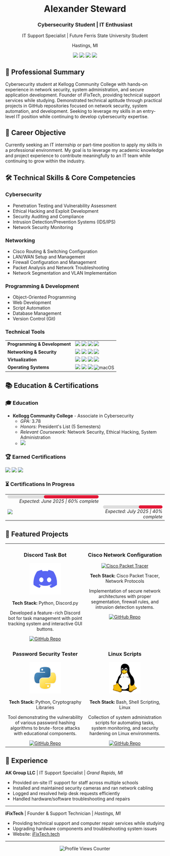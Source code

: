 <div align="center">
  <h1>Alexander Steward</h1>
  <h3>Cybersecurity Student | IT Enthusiast</h3>
  <p>IT Support Specialist | Future Ferris State University Student</p>
  <p>Hastings, MI</p>
  
  <div>
    <a href="https://www.linkedin.com/in/alex-steward-15782b22b/"><img src="https://img.shields.io/badge/-LinkedIn-0072b1?&style=for-the-badge&logo=linkedin&logoColor=white"/></a>
    <a href="mailto:alexstew321@gmail.com"><img src="https://img.shields.io/badge/-Email-D14836?style=for-the-badge&logo=gmail&logoColor=white"/></a>
    <a href="https://ifixtech.tech"><img src="https://img.shields.io/badge/-iFixTech-4285F4?&style=for-the-badge&logo=safari&logoColor=white"/></a>
    <a href="https://instagram.com/your_instagram"><img src="https://img.shields.io/badge/-Instagram-E4405F?style=for-the-badge&logo=instagram&logoColor=white"/></a>
  </div>
</div>

## 📄 Professional Summary

Cybersecurity student at Kellogg Community College with hands-on experience in network security, system administration, and secure application development. Founder of iFixTech, providing technical support services while studying. Demonstrated technical aptitude through practical projects in GitHub repositories focused on network security, system automation, and development. Seeking to leverage my skills in an entry-level IT position while continuing to develop cybersecurity expertise.

## 🎯 Career Objective

Currently seeking an IT internship or part-time position to apply my skills in a professional environment. My goal is to leverage my academic knowledge and project experience to contribute meaningfully to an IT team while continuing to grow within the industry.

## 🛠️ Technical Skills & Core Competencies

### Cybersecurity
- Penetration Testing and Vulnerability Assessment
- Ethical Hacking and Exploit Development
- Security Auditing and Compliance
- Intrusion Detection/Prevention Systems (IDS/IPS)
- Network Security Monitoring

### Networking
- Cisco Routing & Switching Configuration
- LAN/WAN Setup and Management
- Firewall Configuration and Management
- Packet Analysis and Network Troubleshooting
- Network Segmentation and VLAN Implementation

### Programming & Development
- Object-Oriented Programming
- Web Development
- Script Automation
- Database Management
- Version Control (Git)

### Technical Tools

<table>
  <tr>
    <td><strong>Programming & Development</strong></td>
    <td>
      <img src="https://img.shields.io/badge/-JavaScript-F7DF1E?style=for-the-badge&logo=javascript&logoColor=black"/>
      <img src="https://img.shields.io/badge/-Python-3776AB?style=for-the-badge&logo=python&logoColor=white"/>
      <img src="https://img.shields.io/badge/-HTML5-E34F26?style=for-the-badge&logo=html5&logoColor=white"/>
      <img src="https://img.shields.io/badge/-CSS3-1572B6?style=for-the-badge&logo=css3&logoColor=white"/>
    </td>
  </tr>
  <tr>
    <td><strong>Networking & Security</strong></td>
    <td>
      <img src="https://img.shields.io/badge/-Wireshark-1679A7?&style=for-the-badge&logo=Wireshark&logoColor=white"/>
      <img src="https://img.shields.io/badge/-Nmap-4682B4?&style=for-the-badge&logo=protocols.io&logoColor=white"/>
      <img src="https://img.shields.io/badge/-Metasploit-4C4C4C?&style=for-the-badge&logo=metasploit&logoColor=white"/>
      <img src="https://img.shields.io/badge/-Cisco_Packet_Tracer-1BA0D7?&style=for-the-badge&logo=cisco&logoColor=white"/>
    </td>
  </tr>
  <tr>
    <td><strong>Virtualization</strong></td>
    <td>
      <img src="https://img.shields.io/badge/-VirtualBox-183A61?&style=for-the-badge&logo=virtualbox&logoColor=white"/>
      <img src="https://img.shields.io/badge/-Hyper--V-0078D7?&style=for-the-badge&logo=windows&logoColor=white"/>
      <img src="https://img.shields.io/badge/-VMware-607078?&style=for-the-badge&logo=vmware&logoColor=white"/>
      <img src="https://img.shields.io/badge/-Proxmox-8A8B8E?&style=for-the-badge&logo=proxmox&logoColor=white"/>
    </td>
  </tr>
  <tr>
    <td><strong>Operating Systems</strong></td>
    <td>
      <img src="https://img.shields.io/badge/-Linux-FCC624?&style=for-the-badge&logo=linux&logoColor=black"/>
      <img src="https://img.shields.io/badge/-Windows-0078D6?&style=for-the-badge&logo=windows&logoColor=white"/>
      <img src="https://img.shields.io/badge/-Kali_Linux-557C94?&style=for-the-badge&logo=kali-linux&logoColor=white"/>
      <img src="https://img.shields.io/badge/-macOS-000000?&style=for-the-badge&logo=apple&logoColor=white" alt="macOS"/>
    </td>
  </tr>
</table>

## 📚 Education & Certifications

<div>
  <h3>🎓 Education</h3>
  <ul>
    <li><strong>Kellogg Community College</strong> - Associate in Cybersecurity
      <ul>
        <li><em>GPA:</em> 3.78</li>
        <li><em>Honors:</em> President's List (5 Semesters)</li>
        <li><em>Relevant Coursework:</em> Network Security, Ethical Hacking, System Administration</li>
        <li><a href="https://github.com/alexsteward/Cybersecurity-Coursework"><img src="https://img.shields.io/badge/-Course_Syllabi-417EAF?&style=flat&logo=read-the-docs&logoColor=white"/></a></li>
      </ul>
    </li>
  </ul>
  
  <h3>🏆 Earned Certifications</h3>
  <div>
    <img src="https://img.shields.io/badge/-CompTIA_ITF+-E31837?&style=for-the-badge&logo=comptia&logoColor=white"/>
    <img src="https://img.shields.io/badge/-CompTIA+-E31837?&style=for-the-badge&logo=comptia&logoColor=white"/>
    <img src="https://img.shields.io/badge/-CompTIA_Network+-E31837?&style=for-the-badge&logo=comptia&logoColor=white"/>

  </div>
  
  <h3>⏳ Certifications In Progress</h3>
  <table>
    <tr>
      <td width="40%" align="right">
        <div style="width:100%;height:10px;background-color:#ddd;border-radius:5px;">
          <div style="width:60%;height:10px;background-color:#E31837;border-radius:5px;"></div>
        </div>
        <i>Expected: June 2025 | 60% complete</i>
      </td>
    </tr>
    <tr>
      <td width="60%">
        <img src="https://img.shields.io/badge/-CompTIA_Security+-E31837?&style=for-the-badge&logo=comptia&logoColor=white"/>
      </td>
      <td width="40%" align="right">
        <div style="width:100%;height:10px;background-color:#ddd;border-radius:5px;">
          <div style="width:40%;height:10px;background-color:#E31837;border-radius:5px;"></div>
        </div>
        <i>Expected: July 2025 | 40% complete</i>
      </td>
    </tr>
  </table>
</div>

## 🚀 Featured Projects

<table>
  <tr>
    <td width="50%" valign="top">
      <h3 align="center">Discord Task Bot</h3>
      <div align="center">
        <a href="https://github.com/alexsteward/Discord-Bot" target="_blank">
          <img src="https://raw.githubusercontent.com/github/explore/2a3ce46f963399611d8e2054bb0ce9a4b539296a/topics/discord/discord.png" width="100" alt="Discord Bot"/>
        </a>
        <p><strong>Tech Stack:</strong> Python, Discord.py</p>
        <p>Developed a feature-rich Discord bot for task management with point tracking system and interactive GUI buttons.</p>
        <a href="https://github.com/alexsteward/Discord-Bot" target="_blank">
          <img src="https://img.shields.io/badge/-GitHub_Repo-181717?&style=for-the-badge&logo=github&logoColor=white" alt="GitHub Repo"/>
        </a>
      </div>
    </td>
    <td width="50%" valign="top">
      <h3 align="center">Cisco Network Configuration</h3>
      <div align="center">
        <a href="https://github.com/alexsteward/cisco-packet-tracer" target="_blank">
          <img src="https://img.icons8.com/color/452/cisco-router.png" width="100" alt="Cisco Packet Tracer"/>
        </a>
        <p><strong>Tech Stack:</strong> Cisco Packet Tracer, Network Protocols</p>
        <p>Implementation of secure network architectures with proper segmentation, firewall rules, and intrusion detection systems.</p>
        <a href="https://github.com/alexsteward/cisco-packet-tracer" target="_blank">
          <img src="https://img.shields.io/badge/-GitHub_Repo-181717?&style=for-the-badge&logo=github&logoColor=white" alt="GitHub Repo"/>
        </a>
      </div>
    </td>
  </tr>
  <tr>
    <td width="50%" valign="top">
      <h3 align="center">Password Security Tester</h3>
      <div align="center">
        <a href="https://github.com/alexsteward/Password-Security-Tester" target="_blank">
          <img src="https://raw.githubusercontent.com/github/explore/80688e429a7d4ef2fca1e82350fe8e3517d3494d/topics/python/python.png" width="100" alt="Password Security"/>
        </a>
        <p><strong>Tech Stack:</strong> Python, Cryptography Libraries</p>
        <p>Tool demonstrating the vulnerability of various password hashing algorithms to brute-force attacks with educational components.</p>
        <a href="https://github.com/alexsteward/Password-Security-Tester" target="_blank">
          <img src="https://img.shields.io/badge/-GitHub_Repo-181717?&style=for-the-badge&logo=github&logoColor=white" alt="GitHub Repo"/>
        </a>
      </div>
    </td>
    <td width="50%" valign="top">
      <h3 align="center">Linux Scripts</h3>
      <div align="center">
        <a href="https://github.com/alexsteward/LinuxScripts" target="_blank">
          <img src="https://raw.githubusercontent.com/github/explore/80688e429a7d4ef2fca1e82350fe8e3517d3494d/topics/linux/linux.png" width="100" alt="Linux Scripts"/>
        </a>
        <p><strong>Tech Stack:</strong> Bash, Shell Scripting, Linux</p>
        <p>Collection of system administration scripts for automating tasks, system monitoring, and security hardening on Linux environments.</p>
        <a href="https://github.com/alexsteward/LinuxScripts" target="_blank">
          <img src="https://img.shields.io/badge/-GitHub_Repo-181717?&style=for-the-badge&logo=github&logoColor=white" alt="GitHub Repo"/>
        </a>
      </div>
    </td>
  </tr>
</table>

## 💼 Experience

**AK Group LLC** | IT Support Specialist | *Grand Rapids, MI*
- Provided on-site IT support for staff across multiple schools
- Installed and maintained security cameras and ran network cabling
- Logged and resolved help desk requests efficiently
- Handled hardware/software troubleshooting and repairs



---

**iFixTech** | Founder & Support Technician | *Hastings, MI*
- Providing technical support and computer repair services while studying
- Upgrading hardware components and troubleshooting system issues
- Website: [iFixTech.tech](https://ifixtech.tech)

---

<div align="center">
  <img src="https://komarev.com/ghpvc/?username=alexsteward&color=blueviolet&style=flat-square&label=Profile+Views" alt="Profile Views Counter"/>
</div>

